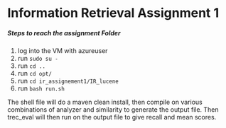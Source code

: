 # Information Retrieval Assignment 1

##### Steps to reach the assignment Folder
1. log into the VM with azureuser
2. run `sudo su -`
3. run `cd ..`
4. run `cd opt/`
5. run `cd ir_assignement1/IR_lucene`
6. run `bash run.sh`

The shell file will do a maven clean install, then compile on various combinations
of analyzer and similarity to generate the output file.
Then trec_eval will then run on the output file to give recall and mean scores.